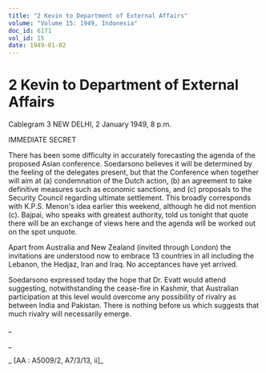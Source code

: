```yaml
---
title: "2 Kevin to Department of External Affairs"
volume: "Volume 15: 1949, Indonesia"
doc_id: 6171
vol_id: 15
date: 1949-01-02
---
```


# 2 Kevin to Department of External Affairs

Cablegram 3 NEW DELHI, 2 January 1949, 8 p.m.

IMMEDIATE SECRET

There has been some difficulty in accurately forecasting the agenda of the proposed Asian conference. Soedarsono believes it will be determined by the feeling of the delegates present, but that the Conference when together will aim at (a) condemnation of the Dutch action, (b) an agreement to take definitive measures such as economic sanctions, and (c) proposals to the Security Council regarding ultimate settlement. This broadly corresponds with K.P.S. Menon's idea earlier this weekend, although he did not mention (c). Bajpai, who speaks with greatest authority, told us tonight that quote there will be an exchange of views here and the agenda will be worked out on the spot unquote.

Apart from Australia and New Zealand (invited through London) the invitations are understood now to embrace 13 countries in all including the Lebanon, the Hedjaz, Iran and Iraq. No acceptances have yet arrived.

Soedarsono expressed today the hope that Dr. Evatt would attend suggesting, notwithstanding the cease-fire in Kashmir, that Australian participation at this level would overcome any possibility of rivalry as between India and Pakistan. There is nothing before us which suggests that much rivalry will necessarily emerge.

_

_

_ [AA : A5009/2, A7/3/13, ii]_
